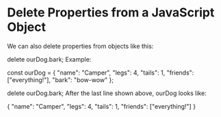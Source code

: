 # Delete Properties from a JavaScript Object

We can also delete properties from objects like this:

delete ourDog.bark;
Example:

const ourDog = {
  "name": "Camper",
  "legs": 4,
  "tails": 1,
  "friends": ["everything!"],
  "bark": "bow-wow"
};

delete ourDog.bark;
After the last line shown above, ourDog looks like:

{
  "name": "Camper",
  "legs": 4,
  "tails": 1,
  "friends": ["everything!"]
}